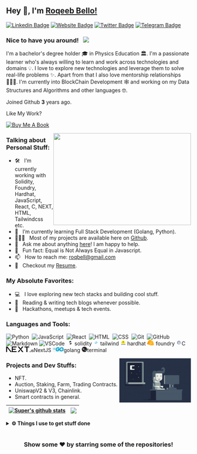 ## Hey 👋, I'm [Roqeeb Bello!](https://github.com/milk-maid/)

[![Linkedin Badge](https://img.shields.io/badge/-LinkedIn-0e76a8?style=flat-square&logo=Linkedin&logoColor=white)](https://www.linkedin.com/in/roqbell/)
[![Website Badge](https://img.shields.io/badge/Website-3b5998?style=flat-square&logo=google-chrome&logoColor=white)](https://bento.me/roqbell)
[![Twitter Badge](https://img.shields.io/badge/-Twitter-00acee?style=flat-square&logo=Twitter&logoColor=white)](https://twitter.com/the_roqbell)
[![Telegram Badge](https://img.shields.io/badge/-Telegram-0088cc?style=flat-square&logo=Telegram&logoColor=white)](https://t.me/the_roqbell)
<!-- [![Instagram Badge](https://img.shields.io/badge/-Instagram-e4405f?style=flat-square&logo=Instagram&logoColor=white)]() -->

### Nice to have you around! &nbsp; ![](https://visitor-badge.glitch.me/badge?page_id=page&style=flat-square&color=0088cc) 

I'm a bachelor's degree holder 🎓 in Physics Education 🏛. I'm a passionate learner who's always willing to learn and work across technologies and domains 💡. I love to explore new technologies and leverage them to solve real-life problems ✨. Apart from that I also love mentorship relationships 👨🏻‍💻. I'm currently into BlockChain Development 🕸️ and working on my Data Structures and Algorithms and other languages 🤓.

Joined Github **3** years ago.

<!-- Since then I pushed **2**+ commits, opened **2**+ issues, submitted **2**+ pull requests, created **2**+ gists and contributed to **2**+ public repositories. -->

Like My Work?

<a href="https://www.buymeacoffee.com/roqbell" target="_blank"><img src="https://cdn.buymeacoffee.com/buttons/v2/default-yellow.png" alt="Buy Me A Book" height="60px" width="217px" ></a>


<img align="right" height="250" width="375" alt="" src="https://raw.githubusercontent.com/iampavangandhi/iampavangandhi/master/gifs/coder.gif" />

### Talking about Personal Stuff:

- 🛠 &nbsp; I’m currently working with Solidity, Foundry, Hardhat,<br />JavaScript, React, C, NEXT, HTML, Tailwindcss etc.
- 🚀 &nbsp; I’m currently learning Full Stack Development (Golang, Python).
- 👨🏻‍💻 &nbsp; Most of my projects are available here on [Github](https://github.com/milk-maid).
- 💬 &nbsp; Ask me about anything [here](https://t.me/the_roqbell/)! I am happy to help.
- 👾 &nbsp; Fun fact: Equal is Not Always Equal in Javascript.
- 📫 &nbsp; How to reach me: roqbell@gmail.com
- 📝 &nbsp; Checkout my [Resume](https://github.com/milk-maid/milk-maid/blob/main/resume.pdf).

### My Absolute Favorites:

- 💻 &nbsp; I love exploring new tech stacks and building cool stuff.
- 📰 &nbsp; Reading & writing tech blogs whenever possible.
- 🍕 &nbsp; Hackathons, meetups & tech events.

### Languages and Tools:

![Python](https://img.shields.io/badge/-Python-05122A?style=flat&logo=python)&nbsp;
![JavaScript](https://img.shields.io/badge/-JavaScript-05122A?style=flat&logo=javascript)&nbsp;
![React](https://img.shields.io/badge/-React-05122A?style=flat&logo=react)&nbsp;
![HTML](https://img.shields.io/badge/-HTML-05122A?style=flat&logo=HTML5)&nbsp;
![CSS](https://img.shields.io/badge/-CSS-05122A?style=flat&logo=CSS3&logoColor=1572B6)&nbsp;
![Git](https://img.shields.io/badge/-Git-05122A?style=flat&logo=git)&nbsp;
![GitHub](https://img.shields.io/badge/-GitHub-05122A?style=flat&logo=github)&nbsp;
![Markdown](https://img.shields.io/badge/-Markdown-05122A?style=flat&logo=markdown)
![VSCode](https://img.shields.io/badge/-Visual%20Studio%20Code-05122A?style=flat&logo=visual-studio-code&logoColor=007ACC)&nbsp;
<img height="15" src="images/sol.png" alt="solidity"> solidity
<img height="15" src="images/tail.png" alt="tailwind"> tailwind <img height="15" src="images/hardhat1.png" alt="hardhat"> hardhat
<img height="15" src="images/hardhat.png" alt="foundry"> foundry
<img height="15" src="images/c.png" alt="C">C
<img height="15" src="images/next.png" alt="nextjs">NextJS
<img height="15" src="images/golang.png" alt="golang">golang
<img height="15" src="https://raw.githubusercontent.com/github/explore/80688e429a7d4ef2fca1e82350fe8e3517d3494d/topics/terminal/terminal.png" alt="terminal">terminal

<!-- 

<code><img height="27" src="https://raw.githubusercontent.com/github/explore/80688e429a7d4ef2fca1e82350fe8e3517d3494d/topics/github/github.png" alt="github"></code>
<code><img height="27" src="https://raw.githubusercontent.com/github/explore/80688e429a7d4ef2fca1e82350fe8e3517d3494d/topics/markdown/markdown.png" alt="markdown"></code>
<code><img height="27" src="https://raw.githubusercontent.com/github/explore/80688e429a7d4ef2fca1e82350fe8e3517d3494d/topics/vscode/vscode.png" alt="vscode"></code>
<code><img height="27" src="https://encrypted-tbn0.gstatic.com/images?q=tbn%3AANd9GcSTTzPAw-55ssm1Im594xYZ9eRQu2JylrkYLg&usqp=CAU" alt="mongodb"></code>
<code><img height="27" src="https://raw.githubusercontent.com/devicons/devicon/master/icons/git/git-original.svg" alt="git"></code>
<code><img height="27" src="https://raw.githubusercontent.com/github/explore/80688e429a7d4ef2fca1e82350fe8e3517d3494d/topics/terminal/terminal.png" alt="terminal"></code> 
<code><img height="25" src="https://raw.githubusercontent.com/github/explore/80688e429a7d4ef2fca1e82350fe8e3517d3494d/topics/sass/sass.png" alt="sass"></code>

-->
<img alt="Night Coding" src="https://raw.githubusercontent.com/AVS1508/AVS1508/master/assets/Night-Coding.gif" align="right"  height="120"/> 

### Projects and Dev Stuffs:


- NFT.
- Auction, Staking, Farm, Trading Contracts.
- UniswapV2 & V3, Chainlink.
- Smart contracts in general.  

| <a href="https://github.com/milk-maid?tab=repositories"><img align="center" src="https://github-readme-stats.vercel.app/api?username=milk-maid&show_icons=true&include_all_commits=true&theme=buefy&hide_border=true" alt="Super's github stats" /> </a> | <a href="https://github.com/milk-maid?tab=repositories"><img align="center" src="https://github-readme-stats.vercel.app/api/top-langs/?username=milk-maid&layout=compact&theme=buefy&hide_border=true" /> </a> |
| ---------------------------------------------------------------------------------------------------------------------------------------------------------------------------------------------------------------------------------------------------- | ---------------------------------------------------------------------------------------------------------------------------------------------------------------------------------------------------------- |

<!-- <details>	
  <summary><b>⚡ Github Stats</b></summary>

  <br />
  <img height="180em" src="https://github-readme-stats.vercel.app/api?username=iampavangandhi&show_icons=true&hide_border=true&&count_private=true&include_all_commits=true" />
  <img height="180em" src="https://github-readme-stats.vercel.app/api/top-langs/?username=iampavangandhi&exclude_repo=KNN-Image-Classification&show_icons=true&hide_border=true&layout=compact&langs_count=8"/>
</details>

<details>	
  <summary><b>☄️ Github Streaks</b></summary>

  <br />
  <img height="180em" src="https://github-readme-streak-stats.herokuapp.com/?user=iampavangandhi&hide_border=true" />
</details>

<details>
  <summary><b>🧑‍🚀 Open Source Projects</b></summary>

  <br />
  <table>
    <thead align="center">
      <tr border: none;>
        <td><b>💻 Projects</b></td>
        <td><b>🌟 Stars</b></td>
        <td><b>🍴 Forks</b></td>
        <td><b>🐛 Issues</b></td>
        <td><b>🔔 Pull Requests</b></td>
        <td><b>👨‍💻 Language</b></td>
      </tr>
    </thead>
    <tbody>
      <tr>
	      <td><a href="https://github.com/iampavangandhi/Gitwar"><b>🚀 Gitwar</b></a></td>
        <td><img alt="Stars" src="https://img.shields.io/github/stars/iampavangandhi/Gitwar?style=flat-square&labelColor=343b41"/></td>
        <td><img alt="Forks" src="https://img.shields.io/github/forks/iampavangandhi/Gitwar?style=flat-square&labelColor=343b41"/></td>
        <td><img alt="Issues" src="https://img.shields.io/github/issues/iampavangandhi/Gitwar?style=flat-square"/></td>
        <td><img alt="Pull Requests" src="https://img.shields.io/github/issues-pr/iampavangandhi/Gitwar?style=flat-square"/></td>
        <td><img alt="Language" src="https://img.shields.io/github/languages/top/iampavangandhi/Gitwar?style=flat-square"/></td>
      </tr>
      <tr>
	      <td><a href="https://github.com/iampavangandhi/TradeByte"><b>💸 TradeByte</b></a></td>
        <td><img alt="Stars" src="https://img.shields.io/github/stars/iampavangandhi/TradeByte?style=flat-square&labelColor=343b41"/></td>
        <td><img alt="Forks" src="https://img.shields.io/github/forks/iampavangandhi/TradeByte?style=flat-square&labelColor=343b41"/></td>
        <td><img alt="Issues" src="https://img.shields.io/github/issues/iampavangandhi/TradeByte?style=flat-square"/></td>
        <td><img alt="Pull Requests" src="https://img.shields.io/github/issues-pr/iampavangandhi/TradeByte?style=flat-square"/></td>
        <td><img alt="Language" src="https://img.shields.io/github/languages/top/iampavangandhi/TradeByte?label=javascript&style=flat-square"/></td>
      </tr>
      <tr>
	      <td><a href="https://github.com/iampavangandhi/TheNodeCourse"><b>👨🏻‍💻 TheNodeCourse</b></a></td>
        <td><img alt="Stars" src="https://img.shields.io/github/stars/iampavangandhi/TheNodeCourse?style=flat-square&labelColor=343b41"/></td>
        <td><img alt="Forks" src="https://img.shields.io/github/forks/iampavangandhi/TheNodeCourse?style=flat-square&labelColor=343b41"/></td>
        <td><img alt="Issues" src="https://img.shields.io/github/issues/iampavangandhi/TheNodeCourse?style=flat-square"/></td>
        <td><img alt="Pull Requests" src="https://img.shields.io/github/issues-pr/iampavangandhi/TheNodeCourse?style=flat-square"/></td>
        <td><img alt="Language" src="https://img.shields.io/github/languages/top/iampavangandhi/TheNodeCourse?style=flat-square"/></td> 
      </tr>
      <tr>
	      <td><a href="https://github.com/iampavangandhi/iampavangandhi"><b>🤓 iampavangandhi</b></a></td>
        <td><img alt="Stars" src="https://img.shields.io/github/stars/iampavangandhi/iampavangandhi?style=flat-square&labelColor=343b41"/></td>
        <td><img alt="Forks" src="https://img.shields.io/github/forks/iampavangandhi/iampavangandhi?style=flat-square&labelColor=343b41"/></td>
        <td><img alt="Issues" src="https://img.shields.io/github/issues/iampavangandhi/iampavangandhi?style=flat-square"/></td>
        <td><img alt="Pull Requests" src="https://img.shields.io/github/issues-pr/iampavangandhi/iampavangandhi?style=flat-square"/></td>
        <td><img alt="Language" src="https://img.shields.io/badge/markdown-100%25-blue?style=flat-square"/></td> 
      </tr>
    </tbody>
  </table>
  <br />
</details> -->
 
<details>	
  <br />
  <summary><b>⚙️ Things I use to get stuff done</b></summary>
  	<ul>
  	    <li><b>OS:</b> Manjaro</li>
	    <li><b>Laptop: </b> DELL</li>
  	    <li><b>Browser: </b> Chrome Web Browser</li>
	    <li><b>Terminal: </b> ZSH: Oh My Zsh </li>
	    <li><b>Code Editor:</b> VSCode - The best editor out there.</li>
	    <li><b>To Stay Updated:</b> Dev.to, Medium, Linkedin and Twitter.</li>
	    <br />
	⚛️ Checkout My VSCode Configrations
	</ul>	
</details>

#

<div align="center">

### Show some ❤️ by starring some of the repositories!

</div>
